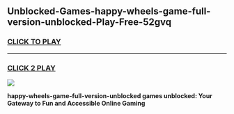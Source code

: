 
## Unblocked-Games-happy-wheels-game-full-version-unblocked-Play-Free-52gvq
<h3>
<a href="https://premium76.site?title=happy-wheels-game-full-version-unblocked&ref=17A">CLICK TO PLAY</a></h3>
<hr>

<h3>
<a href="https://premium76.site?title=happy-wheels-game-full-version-unblocked&ref=17A">CLICK 2 PLAY</a>
  
</h3>

<a href="https://premium76.site?title=happy-wheels-game-full-version-unblocked&ref=17A"><img src="https://clearcache.store/games.png"></a>


**happy-wheels-game-full-version-unblocked games unblocked: Your Gateway to Fun and Accessible Online Gaming**
